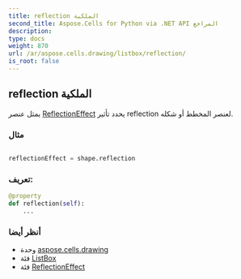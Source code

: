 ```yaml
---
title: reflection الملكية
second_title: Aspose.Cells for Python via .NET API المراجع
description:
type: docs
weight: 870
url: /ar/aspose.cells.drawing/listbox/reflection/
is_root: false
---
```

##  reflection الملكية

يمثل عنصر [ReflectionEffect](/cells/python-net/ar/aspose.cells.drawing/reflectioneffect) يحدد تأثير reflection لعنصر المخطط أو شكله.

###  مثال

```python

reflectionEffect = shape.reflection

```
###  تعريف:
```python
@property
def reflection(self):
    ...
```

###  أنظر أيضا
* وحدة [aspose.cells.drawing](../../)
* فئة [ListBox](/cells/python-net/ar/aspose.cells.drawing/listbox)
* فئة [ReflectionEffect](/cells/python-net/ar/aspose.cells.drawing/reflectioneffect)
